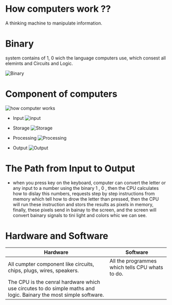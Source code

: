 # How computers work ??
A thinking machine to manipulate information.


# Binary 
 system contains of 1, 0 wich the language computers use, which consest all elemints and Circuits and Logic.

 ![Binary](https://i.ytimg.com/vi/jPj2MHAQgFs/maxresdefault.jpg)


# Component of computers


![how computer works](https://www.tutorialspoint.com/computer_concepts/images/components_of_computer.jpg)


* Input 
![input](https://digitalworld839.com/wp-content/uploads/2020/06/10-Input-devices-of-computer.jpg)

* Storage
![Storage](https://www.fujirumors.com/wp-content/uploads/2018/10/SanDisk.jpg)

* Processing
![Processing](https://slideplayer.com/slide/5872845/19/images/7/Processing+Devices+Central+Processing+Unit+%28CPU%29.jpg)

* Output
![Output](https://miro.medium.com/max/640/0*iKDRSU4BJ3ZangGu.jpg)


# The Path from Input to Output
* when  you press key on the keyboard, computer can convert the letter or any input to a number using the binary 1 , 0 , then the CPU calculates how to dislay this numbers, requests step by step instructions from memory which tell how to drow the letter than pressed, then the CPU will run these instruction and stors the results as pixels in memory, finally, these pixels send in bainay to the screen, and the screen will convert bainary signals to tini light and colors whic we can see.

# Hardware and Software

|           Hardware                                                             |            Software                              |
|--------------------------------------------------------------------------------|--------------------------------------------------|
| All cumpter component like circuits, chips, plugs, wires, speakers.            |  All the programmes which tells CPU whats to do. |
 The CPU is the cenral hardware which use circutes to do simple maths and logic.  Bainary the most simple software.                 |
                              

